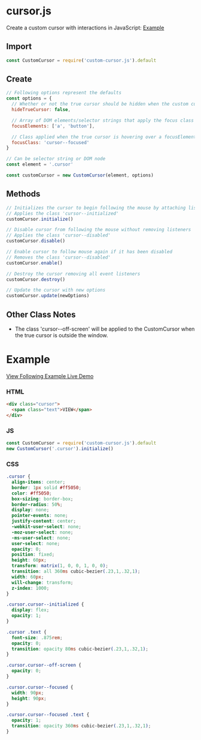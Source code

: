 # cursor.js
Create a custom cursor with interactions in JavaScript: 
<a href="https://seangrindal.github.io/custom-cursor-example/" target="_blank">Example</a>

## Import  
``` js
const CustomCursor = require('custom-cursor.js').default
```

## Create
``` js
// Following options represent the defaults
const options = {
  // Whether or not the true cursor should be hidden when the custom cursor is initialized
  hideTrueCursor: false,

  // Array of DOM elements/selector strings that apply the focus class on hover
  focusElements: ['a', 'button'],

  // Class applied when the true cursor is hovering over a focusElement
  focusClass: 'cursor--focused'
}

// Can be selector string or DOM node
const element = '.cursor'

const customCursor = new CustomCursor(element, options)
```

## Methods
``` js
// Initializes the cursor to begin following the mouse by attaching listeners and starting an animation frame loop
// Applies the class 'cursor--initialized' 
customCursor.initialize()

// Disable cursor from following the mouse without removing listeners 
// Applies the class 'cursor--disabled'
customCursor.disable()

// Enable cursor to follow mouse again if it has been disabled
// Removes the class 'cursor--disabled'
customCursor.enable()

// Destroy the cursor removing all event listeners
customCursor.destroy()

// Update the cursor with new options 
customCursor.update(newOptions)
```

## Other Class Notes 
- The class 'cursor--off-screen' will be applied to the CustomCursor when the true cursor is outside the window.

# Example
<a href="https://seangrindal.github.io/custom-cursor-example/" target="_blank">View Following Example Live Demo</a>
### HTML
``` html
<div class="cursor">
  <span class="text">VIEW</span>
</div>
```

### JS
``` js
const CustomCursor = require('custom-cursor.js').default 
new CustomCursor('.cursor').initialize()
```

### CSS
``` css
.cursor {
  align-items: center;
  border: 1px solid #ff5050;
  color: #ff5050;
  box-sizing: border-box;
  border-radius: 50%;
  display: none;
  pointer-events: none;
  justify-content: center;
  -webkit-user-select: none;
  -moz-user-select: none;
  -ms-user-select: none;
  user-select: none;
  opacity: 0;
  position: fixed;
  height: 60px;
  transform: matrix(1, 0, 0, 1, 0, 0);
  transition: all 360ms cubic-bezier(.23,1,.32,1);
  width: 60px;
  will-change: transform;
  z-index: 1000;
}

.cursor.cursor--initialized {
  display: flex;
  opacity: 1;
}

.cursor .text {
  font-size: .875rem;
  opacity: 0;
  transition: opacity 80ms cubic-bezier(.23,1,.32,1);
}

.cursor.cursor--off-screen {
  opacity: 0;
}

.cursor.cursor--focused {
  width: 90px;
  height: 90px;
}

.cursor.cursor--focused .text {
  opacity: 1;
  transition: opacity 360ms cubic-bezier(.23,1,.32,1);
}
```
